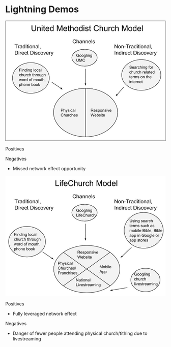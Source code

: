 # Lightning Demos

![](lightning-demos/united-methodist-church-model.jpg)

Positives

Negatives
* Missed network effect opportunity

![](lightning-demos/lifechurch-model.jpg)

Positives
* Fully leveraged network effect

Negatives
* Danger of fewer people attending physical church/tithing due to livestreaming

